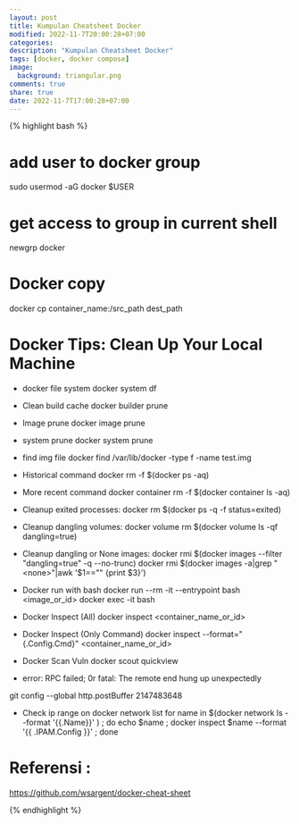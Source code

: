 ```yaml
---
layout: post
title: Kumpulan Cheatsheet Docker
modified: 2022-11-7T20:00:28+07:00
categories:
description: "Kumpulan Cheatsheet Docker"
tags: [docker, docker compose]
image:
  background: triangular.png
comments: true
share: true
date: 2022-11-7T17:00:28+07:00
---
```


{% highlight bash %}

# add user to docker group
sudo usermod -aG docker $USER

# get access to group in current shell
newgrp docker

# Docker copy
docker cp container_name:/src_path dest_path

# Docker Tips: Clean Up Your Local Machine
- docker file system
docker system df 
- Clean build cache
docker builder prune

- Image prune 
docker image prune

- system prune
docker system prune 

- find img file docker
find /var/lib/docker -type f -name test.img

- Historical command
docker rm -f $(docker ps -aq)

- More recent command
docker container rm -f $(docker container ls -aq)

- Cleanup exited processes:
docker rm $(docker ps -q -f status=exited)

- Cleanup dangling volumes:
docker volume rm $(docker volume ls -qf dangling=true)

- Cleanup dangling or None images:
docker rmi $(docker images --filter "dangling=true" -q --no-trunc)
docker rmi $(docker images -a|grep "<none>"|awk '$1=="<none>" {print $3}')

- Docker run with bash
docker run --rm -it --entrypoint bash <image_or_id>
docker exec -it <container-name-or-id> bash

- Docker Inspect (All)
docker inspect <container_name_or_id>

- Docker Inspect (Only Command)
docker inspect --format="{.Config.Cmd}" <container_name_or_id>

- Docker Scan Vuln
docker scout quickview <images>

- error: RPC failed; 0r fatal: The remote end hung up unexpectedly

git config --global http.postBuffer 2147483648

- Check ip range on docker network list
for name in  $(docker network ls --format '{{.Name}}' ) ; do echo $name ; docker inspect $name --format '{{ .IPAM.Config }}' ; done

# Referensi : 
https://github.com/wsargent/docker-cheat-sheet

{% endhighlight %}